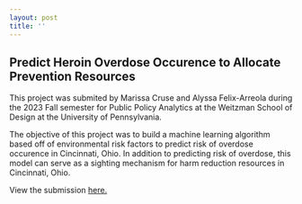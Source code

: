 ```yaml
---
layout: post
title: ''
---
```


## Predict Heroin Overdose Occurence to Allocate Prevention Resources
This project was submited by Marissa Cruse and Alyssa Felix-Arreola during the 2023 Fall semester for Public Policy Analytics at the Weitzman School of Design at the University of Pennsylvania. 

The objective of this project was to build a machine learning algorithm based off of environmental risk factors to predict risk of overdose occurence in Cincinnati, Ohio. In addition to predicting risk of overdose, this model can serve as a sighting mechanism for harm reduction resources in Cincinnati, Ohio.

View the submission [here.](https://crusem.github.io/PPA_Final/)
